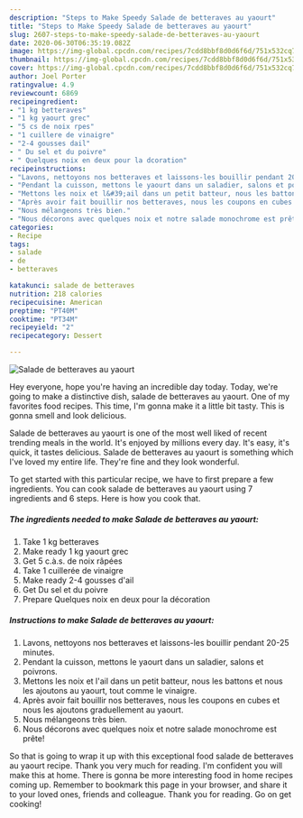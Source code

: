 ```yaml
---
description: "Steps to Make Speedy Salade de betteraves au yaourt"
title: "Steps to Make Speedy Salade de betteraves au yaourt"
slug: 2607-steps-to-make-speedy-salade-de-betteraves-au-yaourt
date: 2020-06-30T06:35:19.082Z
image: https://img-global.cpcdn.com/recipes/7cdd8bbf8d0d6f6d/751x532cq70/salade-de-betteraves-au-yaourt-photo-principale-de-la-recette.jpg
thumbnail: https://img-global.cpcdn.com/recipes/7cdd8bbf8d0d6f6d/751x532cq70/salade-de-betteraves-au-yaourt-photo-principale-de-la-recette.jpg
cover: https://img-global.cpcdn.com/recipes/7cdd8bbf8d0d6f6d/751x532cq70/salade-de-betteraves-au-yaourt-photo-principale-de-la-recette.jpg
author: Joel Porter
ratingvalue: 4.9
reviewcount: 6869
recipeingredient:
- "1 kg betteraves"
- "1 kg yaourt grec"
- "5 cs de noix rpes"
- "1 cuillere de vinaigre"
- "2-4 gousses dail"
- " Du sel et du poivre"
- " Quelques noix en deux pour la dcoration"
recipeinstructions:
- "Lavons, nettoyons nos betteraves et laissons-les bouillir pendant 20-25 minutes."
- "Pendant la cuisson, mettons le yaourt dans un saladier, salons et poivrons."
- "Mettons les noix et l&#39;ail dans un petit batteur, nous les battons et nous les ajoutons au yaourt, tout comme le vinaigre."
- "Après avoir fait bouillir nos betteraves, nous les coupons en cubes et nous les ajoutons graduellement au yaourt."
- "Nous mélangeons très bien."
- "Nous décorons avec quelques noix et notre salade monochrome est prête!"
categories:
- Recipe
tags:
- salade
- de
- betteraves

katakunci: salade de betteraves 
nutrition: 218 calories
recipecuisine: American
preptime: "PT40M"
cooktime: "PT34M"
recipeyield: "2"
recipecategory: Dessert

---
```



![Salade de betteraves au yaourt](https://img-global.cpcdn.com/recipes/7cdd8bbf8d0d6f6d/751x532cq70/salade-de-betteraves-au-yaourt-photo-principale-de-la-recette.jpg)

Hey everyone, hope you're having an incredible day today. Today, we're going to make a distinctive dish, salade de betteraves au yaourt. One of my favorites food recipes. This time, I'm gonna make it a little bit tasty. This is gonna smell and look delicious.



Salade de betteraves au yaourt is one of the most well liked of recent trending meals in the world. It's enjoyed by millions every day. It's easy, it's quick, it tastes delicious. Salade de betteraves au yaourt is something which I've loved my entire life. They're fine and they look wonderful.


To get started with this particular recipe, we have to first prepare a few ingredients. You can cook salade de betteraves au yaourt using 7 ingredients and 6 steps. Here is how you cook that.

<!--inarticleads1-->

##### The ingredients needed to make Salade de betteraves au yaourt:

1. Take 1 kg betteraves
1. Make ready 1 kg yaourt grec
1. Get 5 c.à.s. de noix râpées
1. Take 1 cuillerée de vinaigre
1. Make ready 2-4 gousses d&#39;ail
1. Get  Du sel et du poivre
1. Prepare  Quelques noix en deux pour la décoration




<!--inarticleads2-->

##### Instructions to make Salade de betteraves au yaourt:

1. Lavons, nettoyons nos betteraves et laissons-les bouillir pendant 20-25 minutes.
1. Pendant la cuisson, mettons le yaourt dans un saladier, salons et poivrons.
1. Mettons les noix et l&#39;ail dans un petit batteur, nous les battons et nous les ajoutons au yaourt, tout comme le vinaigre.
1. Après avoir fait bouillir nos betteraves, nous les coupons en cubes et nous les ajoutons graduellement au yaourt.
1. Nous mélangeons très bien.
1. Nous décorons avec quelques noix et notre salade monochrome est prête!




So that is going to wrap it up with this exceptional food salade de betteraves au yaourt recipe. Thank you very much for reading. I'm confident you will make this at home. There is gonna be more interesting food in home recipes coming up. Remember to bookmark this page in your browser, and share it to your loved ones, friends and colleague. Thank you for reading. Go on get cooking!
